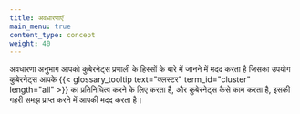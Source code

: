 ```yaml
---
title: अवधारणाएँ
main_menu: true
content_type: concept
weight: 40
---
```


<!-- overview -->

अवधारणा अनुभाग आपको कुबेरनेट्स प्रणाली के हिस्सों के बारे में जानने में मदद करता है जिसका उपयोग कुबेरनेट्स आपके {{< glossary_tooltip text="क्लस्टर" term_id="cluster" length="all" >}} का प्रतिनिधित्व करने के लिए करता है, और कुबेरनेट्स कैसे काम करता है, इसकी गहरी समझ प्राप्त करने में आपकी मदद करता है।



<!-- body -->
